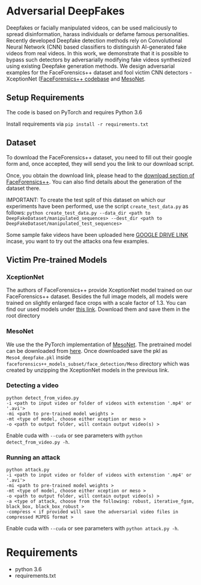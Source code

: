 # Adversarial DeepFakes

Deepfakes or facially manipulated videos, can be used maliciously to spread disinformation, harass individuals or defame famous personalities. Recently developed Deepfake detection methods rely on Convolutional Neural Network (CNN) based classifiers to distinguish AI-generated fake videos from real videos. In this work, we demonstrate that it is possible to bypass such detectors by adversarially modifying fake videos synthesized using existing Deepfake generation methods. We design adversarial examples for the FaceForensics++ dataset and fool victim CNN detectors - XceptionNet ([FaceForensics++ codebase](https://github.com/ondyari/FaceForensics) and [MesoNet](https://github.com/HongguLiu/MesoNet-Pytorch).

## Setup Requirements

The code is based on PyTorch and requires Python 3.6

Install requirements via ```pip install -r requirements.txt```

## Dataset
To download the FaceForensics++ dataset, you need to fill out their google form and, once accepted, they will send you the link to our download script.

Once, you obtain the download link, please head to the [download section of FaceForensics++](https://github.com/ondyari/FaceForensics/tree/master/dataset). You can also find details about the generation of the dataset there.

IMPORTANT: To create the test split of this dataset on which our experiments have been performed, use the script ```create_test_data.py``` as follows:
```python create_test_data.py --data_dir <path to DeepFakeDataset/manipulated_sequences> --dest_dir <path to DeepFakeDataset/manipulated_test_sequences> ```

Some sample fake videos have been uploaded here [GOOGLE DRIVE LINK]() incase, you want to try out the attacks ona few examples. 

## Victim Pre-trained Models

### XceptionNet
The authors of FaceForensics++ provide XceptionNet model trained on our FaceForensics++ dataset. Besides the full image models, all models were trained on slightly enlarged face crops with a scale factor of 1.3.
You can find our used models under [this link](http://kaldir.vc.in.tum.de:/FaceForensics/models/faceforensics++_models.zip). Download them and save them in the root directory

### MesoNet

We use the the PyTorch implementation of [MesoNet](https://github.com/HongguLiu/MesoNet-Pytorch). The pretrained model can be downloaded from [here](https://github.com/HongguLiu/MesoNet-Pytorch/blob/master/output/Mesonet/best.pkl?raw=true). Once downloaded save the pkl as `Meso4_deepfake.pkl` inside ```faceforensics++_models_subset/face_detection/Meso```  directory which was created by unzipping the XceptionNet models in the previous link. 

### Detecting a video

```shell
python detect_from_video.py
-i <path to input video or folder of videos with extenstion '.mp4' or '.avi'>
-mi <path to pre-trained model weights >
-mt <type of model, choose either xception or meso >
-o <path to output folder, will contain output video(s) >
```  
Enable cuda with ```--cuda```  or see parameters with ```python detect_from_video.py -h```.

### Running an attack

```shell
python attack.py
-i <path to input video or folder of videos with extenstion '.mp4' or '.avi'>
-mi <path to pre-trained model weights >
-mt <type of model, choose either xception or meso >
-o <path to output folder, will contain output video(s) >
-a <type of attack, choose from the following: robust, iterative_fgsm, black_box, black_box_robust >
-compress < if provided will save the adversarial video files in compressed MJPEG format > 

```  
Enable cuda with ```--cuda```  or see parameters with ```python attack.py -h```.

# Requirements

- python 3.6
- requirements.txt
